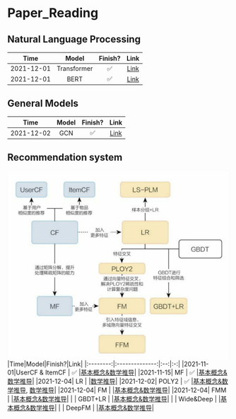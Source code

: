 # Paper_Reading

## Natural Language Processing
|Time|Model|Finish?|Link|
|:-:|:-:|:-:|:-:|
|2021-12-01|Transformer|✅|[Link](https://github.com/HenryWang628/Paper_Reading/tree/main/Transformer)|
|2021-12-01|BERT|✅|[Link](https://github.com/HenryWang628/Paper_Reading/tree/main/BERT)|

## General Models
|Time|Model|Finish?|Link|
|:-:|:-:|:-:|:-:|
|2021-12-02|GCN|✅|[Link](https://distill.pub/2021/gnn-intro/) |

## Recommendation system
![image](https://github.com/HenryWang628/Paper_Reading/blob/main/pic/RS.JPG?raw=true)
|Time|Model|Finish?|Link|
|:--------:|:--------------:|:--:|:-:|
|2021-11-01|UserCF & ItemCF | ✅ |[基本概念&数学推导](https://github.com/HenryWang628/Paper_Reading/blob/main/Recommendation%20System/UserCF%26ItemCF.pdf)|
|2021-11-15|     MF         | ✅ |[基本概念&数学推导](https://github.com/HenryWang628/Paper_Reading/blob/main/Recommendation%20System/MF--%20SVD%E3%80%81LFM%E3%80%81RSVD%E3%80%81SVD%2B%2B%EF%BC%88Matrix%20Factorization%EF%BC%89.pdf)|
|2021-12-04|     LR         |    |[数学推导](https://github.com/HenryWang628/Paper_Reading/blob/main/Recommendation%20System/LR.pdf)|
|2021-12-02|     POLY2      | ✅ |[基本概念&数学推导](https://github.com/HenryWang628/Paper_Reading/blob/main/Recommendation%20System/POLY2.md), [数学推导](https://github.com/HenryWang628/Paper_Reading/blob/main/Recommendation%20System/POLY2.pdf)|
|2021-12-04|     FM         |    |[基本概念&数学推导](https://github.com/HenryWang628/Paper_Reading/blob/main/Recommendation%20System/FM.pdf)|
|2021-12-04|    FMM         |    |[基本概念&数学推导](https://github.com/HenryWang628/Paper_Reading/blob/main/Recommendation%20System/FFM.pdf)|
|          |    GBDT+LR     |    |[基本概念&数学推导]()|
|          |   Wide&Deep    |    |[基本概念&数学推导]()|
|          |    DeepFM      |    |[基本概念&数学推导]()|
